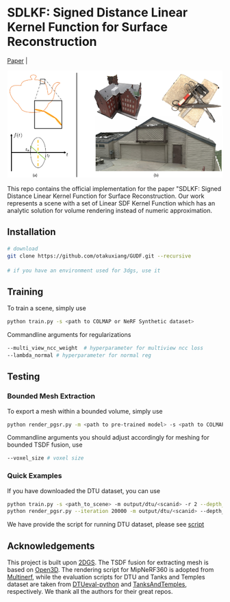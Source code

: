 # SDLKF: Signed Distance Linear Kernel Function for Surface Reconstruction

[Paper](assets/paper.pdf) |<br>

![Teaser image](assets/teaser.png)

This repo contains the official implementation for the paper "SDLKF: Signed Distance Linear Kernel Function for Surface Reconstruction. Our work represents a scene with a set of Linear SDF Kernel Function which has an analytic solution for volume rendering instead of numeric approximation.


## Installation

```bash
# download
git clone https://github.com/otakuxiang/GUDF.git --recursive

# if you have an environment used for 3dgs, use it
```
## Training
To train a scene, simply use
```bash
python train.py -s <path to COLMAP or NeRF Synthetic dataset>
```
Commandline arguments for regularizations
```bash
--multi_view_ncc_weight  # hyperparameter for multiview ncc loss
--lambda_normal # hyperparameter for normal reg
```

## Testing
### Bounded Mesh Extraction
To export a mesh within a bounded volume, simply use
```bash
python render_pgsr.py -m <path to pre-trained model> -s <path to COLMAP dataset> 
```
Commandline arguments you should adjust accordingly for meshing for bounded TSDF fusion, use
```bash
--voxel_size # voxel size
```

### Quick Examples

If you have downloaded the DTU dataset, you can use
```bash
python train.py -s <path_to_scene> -m output/dtu/<scanid> -r 2 --depth_ratio 0. --multi_view_weight_from_iter 7000 --preload_img --multi_view_ncc_weight 0.5
python render_pgsr.py --iteration 20000 -m output/dtu/<scanid> --depth_ratio 0 
```
We have provide the script for running DTU dataset, please see [script](scripts/train_dtu.sh)

## Acknowledgements
This project is built upon [2DGS](https://github.com/hbb1/2d-gaussian-splatting). The TSDF fusion for extracting mesh is based on [Open3D](https://github.com/isl-org/Open3D). The rendering script for MipNeRF360 is adopted from [Multinerf](https://github.com/google-research/multinerf/), while the evaluation scripts for DTU and Tanks and Temples dataset are taken from [DTUeval-python](https://github.com/jzhangbs/DTUeval-python) and [TanksAndTemples](https://github.com/isl-org/TanksAndTemples/tree/master/python_toolbox/evaluation), respectively. We thank all the authors for their great repos. 
